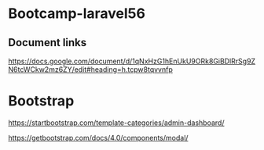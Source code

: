 # Bootcamp-laravel56

## Document links
https://docs.google.com/document/d/1qNxHzG1hEnUkU9ORk8GiBDlRrSg9ZN6tcWCkw2mz6ZY/edit#heading=h.tcpw8tqvvnfp

# Bootstrap
https://startbootstrap.com/template-categories/admin-dashboard/

https://getbootstrap.com/docs/4.0/components/modal/
